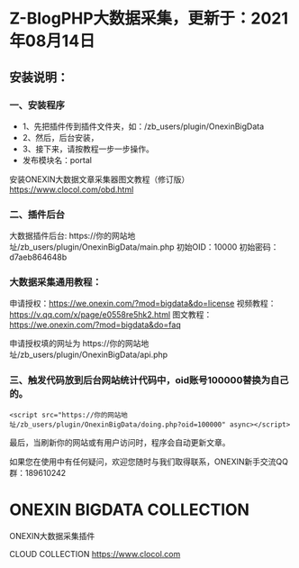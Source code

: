 # Z-BlogPHP大数据采集，更新于：2021年08月14日

## 安装说明：

### 一、安装程序
* 1、先把插件传到插件文件夹，如：/zb_users/plugin/OnexinBigData
* 2、然后，后台安装，
* 3、接下来，请按教程一步一步操作。
* 发布模块名：portal

安装ONEXIN大数据文章采集器图文教程（修订版）
https://www.clocol.com/obd.html

### 二、插件后台
大数据插件后台: https://你的网站地址/zb_users/plugin/OnexinBigData/main.php
初始OID：10000
初始密码：d7aeb864648b

### 大数据采集通用教程：
申请授权：https://we.onexin.com/?mod=bigdata&do=license
视频教程：https://v.qq.com/x/page/e0558re5hk2.html
图文教程：https://we.onexin.com/?mod=bigdata&do=faq

申请授权填的网址为 https://你的网站地址/zb_users/plugin/OnexinBigData/api.php

### 三、触发代码放到后台网站统计代码中，oid账号100000替换为自己的。
```
<script src="https://你的网站地址/zb_users/plugin/OnexinBigData/doing.php?oid=100000" async></script>
```
最后，当刷新你的网站或有用户访问时，程序会自动更新文章。

如果您在使用中有任何疑问，欢迎您随时与我们取得联系，ONEXIN新手交流QQ群：189610242

# ONEXIN BIGDATA COLLECTION
ONEXIN大数据采集插件

CLOUD COLLECTION
https://www.clocol.com
